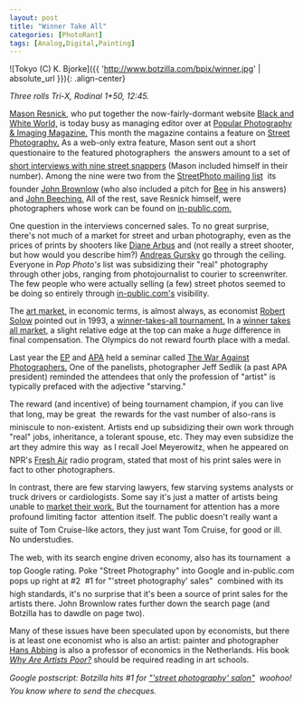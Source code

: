 ```yaml
---
layout: post
title: "Winner Take All"
categories: [PhotoRant]
tags: [Analog,Digital,Painting]
---
```



![Tokyo (C) K. Bjorke]({{ 'http://www.botzilla.com/bpix/winner.jpg' | absolute_url }}){: .align-center}


<i>Three rolls Tri-X, Rodinal 1+50, 12:45.</i>

<a href="http://www.photogs.com/pedestrianphotos/" rel="aquaintance">Mason Resnick,</a> who put together the now-fairly-dormant website <a href="http://www.photogs.com/bwworld/">Black and White World,</a> is today busy as managing editor over at <a href="http://www.popphoto.com/">Popular Photography &amp; Imaging Magazine.</a> This month the magazine contains a feature on <a href="/photo/salon/gindex.html">Street Photography.</a> As a web-only extra feature, Mason sent out a short questionaire to the featured photographers &#151; the answers amount to a set of <a href="http://www.popularphotography.com/article.asp?section_id=5&article_id=855&page_number=1">short interviews with nine street snappers</a> (Mason included himself in their number). Among the nine were two from the <a href="http://lists.topica.com/lists/streetphoto/">StreetPhoto mailing list</a> &#151; its founder <a href="http://www.johnbrownlow.com/" rel="friend">John Brownlow</a> (who also included a pitch for <a href="http://www.beeflowers.com/" rel="friend">Bee</a> in his answers) and <a href="http://staff.bath.ac.uk/bssjrb/Photographic/photo.htm" rel="colleague">John Beeching.</a> All of the rest, save Resnick himself, were photographers whose work can be found on <a href="http://www.in-public.com/">in-public.com.</a>

One question in the interviews concerned sales. To no great surprise, there's not much of a market for street and urban photography, even as the prices of prints by shooters like <a href="http://www.artistsearch.com/artists/DIANE_ARBUS.htm">Diane Arbus</a> and (not really a street shooter, but how would you describe him?) <a href="http://www.artistsearch.com/artists/GURSKY_ANDREAS.htm">Andreas Gursky</a> go through the ceiling. Everyone in <i>Pop Photo's</i> list was subsidizing their "real" photography through other jobs, ranging from photojournalist to courier to screenwriter. The few people who were actually selling (a few) street photos seemed to be doing so entirely through <a href="http://www.in-public.com/">in-public.com's</a> visibility.

<!--more-->
The <a href="http://www.artistsearch.com/">art market,</a> in economic terms, is almost always, as economist <a href="/blog/archives/000303.html">Robert Solow</a> pointed out in 1993, a <a href="http://www.pewarts.org/1993speech.html">winner-takes-all tournament.</a> In a <a href="http://www.economist.com/research/Economics/alphabetic.cfm?LETTER=W#WINNER%2DTAKES%2DALL%20MARKETS">winner takes all market,</a> a slight relative edge at the top can make a <i>huge</i> difference in final compensation. The Olympics do not reward fourth place with a medal.

Last year the <a href="www.editorialphoto.com">EP</a> and <a href="http://www.apanational.com/">APA</a> held a seminar called <a href="www.editorialphoto.com/education/wap.pdf">The War Against Photographers.</a> One of the panelists, photographer Jeff Sedlik (a past APA president) reminded the attendees that only the profession of "artist" is typically prefaced with the adjective "starving."

The reward (and incentive) of being tournament champion, if you can live that long, may be great &#151; the rewards for the vast number of also-rans is miniscule to non-existent. Artists end up subsidizing their own work through "real" jobs, inheritance, a tolerant spouse, etc. They may even subsidize the art they admire this way &#151; as I recall Joel Meyerowitz, when he appeared on NPR's <a href="http://freshair.npr.org/">Fresh Air</a> radio program, stated that most of his print sales were in fact to other photographers.

In contrast, there are few starving lawyers, few starving systems analysts or truck drivers or cardiologists. Some say it's just a matter of artists being unable to <a href="http://www.marketing4artists.net/">market their work.</a> But the tournament for attention has a more profound limiting factor &#151; attention itself. The public doesn't really want a suite of Tom Cruise-like actors, they just want Tom Cruise, for good or ill. No understudies.

The web, with its search engine driven economy, also has its tournament &#151; a top Google rating. Poke "Street Photography" into Google and in-public.com pops up right at #2 &#151; #1 for "'street photography' sales" &#151; combined with its high standards, it's no surprise that it's been a source of print sales for the artists there. John Brownlow rates further down the search page (and Botzilla has to dawdle on page two). 

Many of these issues have been speculated upon by economists, but there is at least one economist who is also an artist: painter and photographer <a href="http://www.xs4all.nl/~abbing/">Hans Abbing</a> is also a professor of economics in the Netherlands. His book <a href="http://www.xs4all.nl/~abbing/DOCeconomist/new_book.htm"><cite>Why Are Artists Poor?</cite></a> should be required reading in art schools.

<i>Google postscript: Botzilla hits #1 for <a href="http://www.google.com/search?hl=en&lr=&ie=UTF-8&oe=UTF-8&q=%22street+photography%22+salon&btnG=Search">"'street photography' salon"</a> &#151; woohoo! You know where to send the checques.</i>
